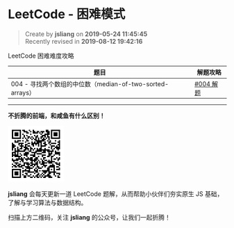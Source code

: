 LeetCode - 困难模式
===

> Create by **jsliang** on **2019-05-24 11:45:45**  
> Recently revised in **2019-08-12 19:42:16**

LeetCode 困难难度攻略

| 题目 | 解题攻略 |
| --- | --- |
| 004 - 寻找两个数组的中位数（median-of-two-sorted-arrays） | [#004 解题](./004-寻找两个数组的中位数（median-of-two-sorted-arrays）.md) |

---

**不折腾的前端，和咸鱼有什么区别！**

![图](../../../public-repertory/img/z-small-wechat-public-address.jpg)

**jsliang** 会每天更新一道 LeetCode 题解，从而帮助小伙伴们夯实原生 JS 基础，了解与学习算法与数据结构。

扫描上方二维码，关注 **jsliang** 的公众号，让我们一起折腾！

